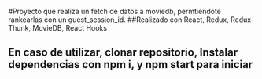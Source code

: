 #Proyecto que realiza un fetch de datos a moviedb, permtiendote rankearlas con un guest_session_id.
##Realizado con React, Redux, Redux-Thunk, MovieDB, React Hooks
## En caso de utilizar, clonar repositorio, Instalar dependencias con npm i, y npm start para iniciar
